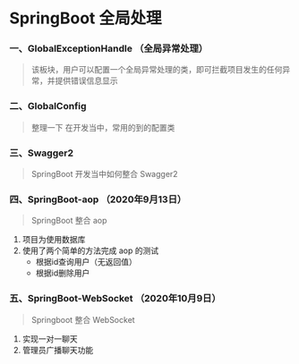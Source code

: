 # SpringBoot 全局处理  
### 一、GlobalExceptionHandle  （全局异常处理）  
> 该板块，用户可以配置一个全局异常处理的类，即可拦截项目发生的任何异常，并提供错误信息显示  

### 二、GlobalConfig  
> 整理一下 在开发当中，常用的到的配置类  

### 三、Swagger2
> SpringBoot 开发当中如何整合 Swagger2   

### 四、SpringBoot-aop （2020年9月13日） 
> SpringBoot 整合 aop     
1. 项目为使用数据库
2. 使用了两个简单的方法完成 aop 的测试  
    - 根据id查询用户（无返回值）
    - 根据id删除用户

### 五、SpringBoot-WebSocket （2020年10月9日）
> Springboot 整合 WebSocket 
1. 实现一对一聊天
2. 管理员广播聊天功能
